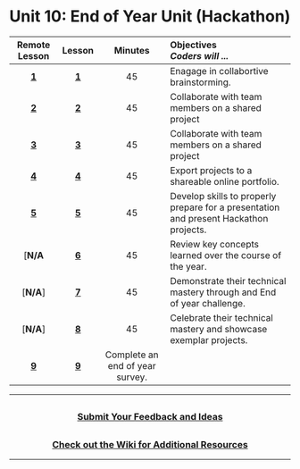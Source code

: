# Unit 10: End of Year Unit (Hackathon)

|Remote Lesson|                                                            Lesson                                                            | Minutes | Objectives <br> _Coders will ..._                                                     |
|:-----:| :--------------------------------------------------------------------------------------------------------------------------: | :-----: | :------------------------------------------------------------------------------------ |
|[**1**](https://docs.google.com/presentation/d/1L0ziAXJ0TlFKnsKzghqhm07kdL2Colo0TVLPZvdUirs/edit#slide=id.g87380f881c_0_2393)|  [**1**](https://docs.google.com/presentation/d/1LixMr2bbYH_KtMzSqmnJoKW2orJw6JQE5MrIc9WF-os/edit?usp=sharing)  |   45    | Enagage in collabortive brainstorming.                                                |
|[**2**](https://docs.google.com/presentation/d/1iuA1ddGYe8M1ndo9NuqWvk4ltVzK7XV1j_hnTqMUS60/edit)| [**2**](https://docs.google.com/presentation/d/154Q7thQESrfmchAUTXMFhgBz__zdHq8NE-b8temBeB0/edit?usp=sharing) |   45    | Collaborate with team members on a shared project                                     |
|[**3**](https://docs.google.com/presentation/d/1LfP8MxxjQqR79-ZPlA32h6lVjGu4lMyWYFvddsUxY6o/edit#slide=id.g87434cdec3_0_16)| [**3**](https://docs.google.com/presentation/d/1ni5llE7-ahPtv7oWrKFgntSwc-lOmon5OjJy3tRURag/edit?usp=sharing) |   45    | Collaborate with team members on a shared project                                     |
|[**4**](https://docs.google.com/presentation/d/1NRyXve6YaLkXSPWmVuFbBHMY-ATmTZnXHrwe30SD3d8/edit#slide=id.g87434cdec3_0_0)| [**4**](https://docs.google.com/presentation/d/1hRAPAPR-PEqqvHX2wShIOhxWP39wBOnk4fXtcgWG46g/edit?usp=sharing) |   45    | Export projects to a shareable online portfolio.                                      |
|[**5**](https://docs.google.com/presentation/d/1oBrdNs_h1Vyr0FNe7Escxh2881nLQ_4u6Rkkq8PgruY/edit#slide=id.g54168574b5_0_366)| [**5**](https://docs.google.com/presentation/d/1Ght-Tk0ZSnkl60R78jQzZrp4BB8BSmcRhTDa06i_zi0/edit?usp=sharing) |   45    | Develop skills to properly prepare for a presentation and present Hackathon projects. |
|[**N/A**| [**6**](https://docs.google.com/presentation/d/1CMhnCQYqX4-BkMh3Tu9dSgxbluLpKui3Iywccv3QHUI/edit?usp=sharing) |   45    | Review key concepts learned over the course of the year.                              |
|[**N/A**]| [**7**](https://docs.google.com/presentation/d/13S_OSBDGe7mW7INl_vAootAB9VLqcfQk09gufv2iEXE/edit?usp=sharing) |   45    | Demonstrate their technical mastery through and End of year challenge.                |
|[**N/A**]| [**8**](https://docs.google.com/presentation/d/1YnvejbngwlCOwHOdDiXkXNFP0Gmj9KDDE5tFJM00uRQ/edit?usp=sharing) |   45    | Celebrate their technical mastery and showcase exemplar projects.                     |
|[**9**](https://docs.google.com/presentation/d/1DJmG7M6MbCCC1-cWUKVwg1jBWnbf7bxTYWelwAiVXGU/edit?usp=sharing)|            [**9**](https://docs.google.com/presentation/d/1DJmG7M6MbCCC1-cWUKVwg1jBWnbf7bxTYWelwAiVXGU/edit?usp=sharing)             | Complete an end of year survey.                                                                                                                                |
---

## <h3 align="center"><a href="https://forms.gle/vyAD1HFwXHZMRXrr9">Submit Your Feedback and Ideas</a></h3>

## <h3 align="center"><a href="https://github.com/itscodenation/curriculum-20-21/wiki">Check out the Wiki for Additional Resources</a></h3>

---

